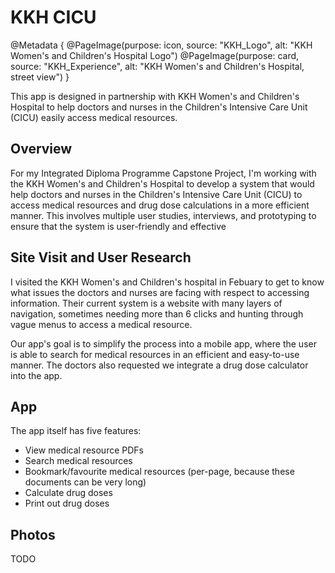 # KKH CICU

@Metadata {
    @PageImage(purpose: icon, source: "KKH_Logo", alt: "KKH Women's and Children's Hospital Logo")
    @PageImage(purpose: card, source: "KKH_Experience", alt: "KKH Women's and Children's Hospital, street view")
}

This app is designed in partnership with KKH Women's and Children's Hospital to help doctors and nurses in the Children's
Intensive Care Unit (CICU) easily access medical resources.

## Overview

For my Integrated Diploma Programme Capstone Project, I'm working with the KKH Women's and Children's Hospital to develop
a system that would help doctors and nurses in the Children's Intensive Care Unit (CICU) to access medical resources and 
drug dose calculations in a more efficient manner. This involves multiple user studies, interviews, and prototyping to 
ensure that the system is user-friendly and effective

## Site Visit and User Research

I visited the KKH Women's and Children's hospital in Febuary to get to know what issues the doctors and nurses are facing
with respect to accessing information. Their current system is a website with many layers of navigation, sometimes needing more than 6 clicks and hunting through vague menus to access a medical resource.

Our app's goal is to simplify the process into a mobile app, where the user is able to search for medical resources in an
efficient and easy-to-use manner. The doctors also requested we integrate a drug dose calculator into the app.

## App

The app itself has five features:
- View medical resource PDFs
- Search medical resources
- Bookmark/favourite medical resources (per-page, because these documents can be very long)
- Calculate drug doses
- Print out drug doses

## Photos

TODO
